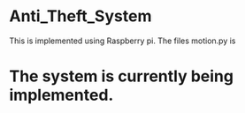 # Anti_Theft_System
This is implemented using Raspberry pi.
The files motion.py is 
# The system is currently being implemented.
